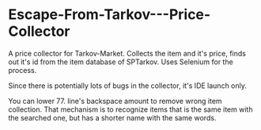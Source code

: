 # Escape-From-Tarkov---Price-Collector
A price collector for Tarkov-Market. Collects the item and it's price, finds out it's id from the item database of SPTarkov. Uses Selenium for the process.

Since there is potentially lots of bugs in the collector, it's IDE launch only.

You can lower 77. line's backspace amount to remove wrong item collection. That mechanism is to recognize items that is the same item with the searched one, but has a shorter name with the same words.
